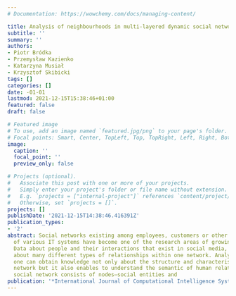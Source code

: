 ```yaml
---
# Documentation: https://wowchemy.com/docs/managing-content/

title: Analysis of neighbourhoods in multi-layered dynamic social networks
subtitle: ''
summary: ''
authors:
- Piotr Bródka
- Przemysław Kazienko
- Katarzyna Musiał
- Krzysztof Skibicki
tags: []
categories: []
date: -01-01
lastmod: 2021-12-15T15:38:46+01:00
featured: false
draft: false

# Featured image
# To use, add an image named `featured.jpg/png` to your page's folder.
# Focal points: Smart, Center, TopLeft, Top, TopRight, Left, Right, BottomLeft, Bottom, BottomRight.
image:
  caption: ''
  focal_point: ''
  preview_only: false

# Projects (optional).
#   Associate this post with one or more of your projects.
#   Simply enter your project's folder or file name without extension.
#   E.g. `projects = ["internal-project"]` references `content/project/deep-learning/index.md`.
#   Otherwise, set `projects = []`.
projects: []
publishDate: '2021-12-15T14:38:46.416391Z'
publication_types:
- '2'
abstract: Social networks existing among employees, customers or other types of users
  of various IT systems have become one of the research areas of growing importance.
  Data about people and their interactions that exist in social media, provides information
  about many different types of relationships within one network. Analysing this data
  one can obtain knowledge not only about the structure and characteristics of the
  network but it also enables to understand the semantic of human relations. Each
  social network consists of nodes–social entities and
publication: '*International Journal of Computational Intelligence Systems*'
---
```

